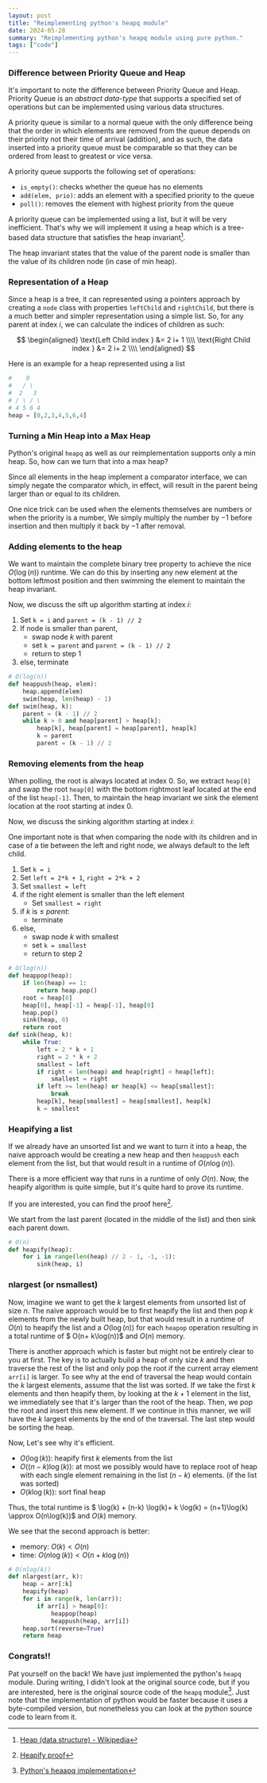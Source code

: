 ```yaml
---
layout: post
title: "Reimplementing python's heapq module"
date: 2024-05-28
summary: "Reimplementing python's heapq module using pure python."
tags: ["code"]
---
```



### Difference between Priority Queue and Heap

It's important to note the difference between Priority Queue and Heap. Priority Queue is an _abstract data-type_ that supports a specified set of operations but can be implemented using various data structures. 

A priority queue is similar to a normal queue with the only difference being that the order in which elements are removed from the queue depends on their priority not their time of arrival (addition), and as such, the data inserted into a priority queue must be comparable so that they can be ordered from least to greatest or vice versa.


A priority queue supports the following set of operations:

- `is_empty()`: checks whether the queue has no elements
- `add(elem, prio)`: adds an element with a specified priority to the queue
- `poll()`: removes the element with highest priority from the queue 

A priority queue can be implemented using a list, but it will be very inefficient. That's why we will implement it using a heap which is a tree-based data structure that satisfies the heap invariant[^1].

The heap invariant states that the value of the parent node is smaller than the value of its children node (in case of min heap).

### Representation of a Heap

Since a heap is a tree, it can represented using a pointers approach by creating a `node` class with properties `leftChild` and `rightChild`, but there is a much better and simpler representation using a simple list.
So, for any parent at index $i$, we can calculate the indices of children as such:

$$
\begin{aligned}
    \text{Left Child index } &= 2 i+ 1 \\\\
    \text{Right Child index } &= 2 i+ 2 \\\\
\end{aligned}
$$



Here is an example for a heap represented using a list
```python
#    0   
#   / \  
#  2   3 
# / \ / \
# 4 5 6 4
heap = [0,2,3,4,5,6,4]
```

### Turning a Min Heap into a Max Heap

Python's original `heapq` as well as our reimplementation supports only a min heap. So, how can we turn that into a max heap?

Since all elements in the heap implement a comparator interface, we can simply negate the comparator which, in effect, will result in the parent being larger than or equal to its children.

One nice trick can be used when the elements themselves are numbers or when the priority is a number, We simply multiply the number by $-1$ before insertion and then multiply it back by $-1$ after removal.

### Adding elements to the heap

We want to maintain the complete binary tree property to achieve the nice $O(\log(n))$ runtime. We can do this by inserting any new element at the bottom leftmost position and then swimming the element to maintain the heap invariant.

Now, we discuss the sift up algorithm starting at index $i$:

1. Set `k = i` and `parent = (k - 1) // 2`
2. If node is smaller than parent, 
    - swap node $k$ with parent 
    - set `k = parent` and `parent = (k - 1) // 2` 
    - return to step 1
3. else, terminate

```python
# O(log(n))
def heappush(heap, elem):
    heap.append(elem)
    swim(heap, len(heap) - 1)
def swim(heap, k):
    parent = (k - 1) // 2
    while k > 0 and heap[parent] > heap[k]:
        heap[k], heap[parent] = heap[parent], heap[k]
        k = parent
        parent = (k - 1) // 2 
```


### Removing elements from the heap
When polling, the root is always located at index $0$.
So, we extract `heap[0]` and swap the root `heap[0]` with the bottom rightmost leaf located at the end of the list `heap[-1]`. Then, to maintain the heap invariant we sink the element location at the root starting at index $0$.

Now, we discuss the sinking algorithm starting at index $i$:

One important note is that when comparing the node with its children and in case of a tie between the left and right node, we always default to the left child.

1. Set `k = i`
3. Set `left = 2*k + 1`, `right = 2*k + 2`
4. Set `smallest = left`
5. if the right element is smaller than the left element
    - Set `smallest = right`
6. if $k$ is $\leq$ $parent$:
    - terminate
7. else,
    - swap node $k$ with smallest 
    - set `k = smallest` 
    - return to step 2


```python
# O(log(n))
def heappop(heap):
    if len(heap) == 1:
        return heap.pop()
    root = heap[0]
    heap[0], heap[-1] = heap[-1], heap[0]
    heap.pop()
    sink(heap, 0)
    return root
def sink(heap, k):
    while True:
        left = 2 * k + 1
        right = 2 * k + 2
        smallest = left
        if right < len(heap) and heap[right] < heap[left]:
            smallest = right
        if left >= len(heap) or heap[k] <= heap[smallest]:
            break
        heap[k], heap[smallest] = heap[smallest], heap[k]
        k = smallest
```



### Heapifying a list

If we already have an unsorted list and we want to turn it into a heap, the naive approach would be creating a new heap and then `heappush` each element from the list, but that would result in a runtime of $O(n\log(n))$. 

There is a more efficient way that runs in a runtime of only $O(n)$. 
Now, the heapify algorithm is quite simple, but it's quite hard to prove its runtime.
 
If you are interested, you can find the proof here[^2].

We start from the last parent (located in the middle of the list) and then sink each parent down.


```python
# O(n)
def heapify(heap):
    for i in range(len(heap) // 2 - 1, -1, -1):
        sink(heap, i)
```


### nlargest (or nsmallest)

Now, imagine we want to get the $k$ largest elements from unsorted list of size $n$.
The naive approach would be to first heapify the list and then pop $k$ elements from the newly built heap, but that would result in a runtime of $O(n)$ to heapify the list and a $O(\log(n))$ for each `heapop` operation resulting in a total runtime of $ O(n+ k\log(n))$  and $O(n)$ memory.

There is another approach which is faster but might not be entirely clear to you at first.
The key is to actually build a heap of only size $k$ and then traverse the rest of the list and only pop the root if the current array element `arr[i]` is larger. 
To see why at the end of traversal the heap would contain the $k$ largest elements, assume that the list was sorted. If we take the first $k$ elements and then heapify them, by looking at the $k+1$ element in the list, we immediately see that it's larger than the root of the heap. Then, we pop the root and insert this new element. If we continue in this manner, we will have the $k$ largest elements by the end of the traversal. The last step would be sorting the heap.

Now, Let's see why it's efficient.

- $O(\log(k))$: heapify first $k$ elements from the list
- $O((n-k) \log(k))$: at most we possibly would have to replace root of heap with each single element remaining in the list $(n-k)$ elements.  (if the list was sorted)
- $O(k \log(k))$: sort final heap

Thus, the total runtime is $ \log(k) + (n-k) \log(k)+  k \log(k) = (n+1)\log(k) \approx O(n\log(k))$ and $O(k)$ memory.

We see that the second approach is better:
- memory: $O(k) < O(n)$
- time: $O(n\log(k)) < O(n+ k\log(n))$ 


```python
# O(nlog(k))
def nlargest(arr, k):
    heap = arr[:k]
    heapify(heap)
    for i in range(k, len(arr)):
        if arr[i] > heap[0]:
            heappop(heap)
            heappush(heap, arr[i])
    heap.sort(reverse=True)
    return heap
```

### Congrats!!

Pat yourself on the back! We have just implemented the python's `heapq` module.
During writing, I didn't look at the original source code, but if you are interested, here is the original source code of the `heapq` module[^3]. 
Just note that the implementation of python would be faster because it uses a byte-compiled version, but nonetheless you can look at the python source code to learn from it.










[^1]: [Heap (data structure) - Wikipedia](https://en.wikipedia.org/wiki/Heap_(data_structure))
[^2]: [Heapify proof](https://www.cs.umd.edu/~meesh/351/mount/lectures/lect14-heapsort-analysis-part.pdf)
[^3]: [Python's heaapq implementation](https://github.com/python/cpython/blob/3.12/Lib/heapq.py)
